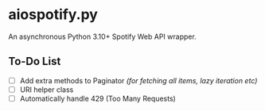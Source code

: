 # aiospotify.py

An asynchronous Python 3.10+ Spotify Web API wrapper.

## To-Do List

* [ ] Add extra methods to Paginator *(for fetching all items, lazy iteration etc)*
* [ ] URI helper class
* [ ] Automatically handle 429 (Too Many Requests)
